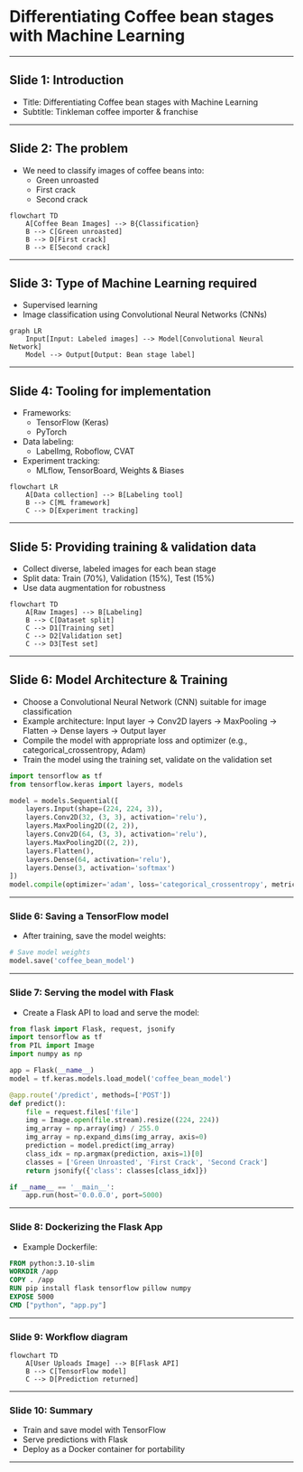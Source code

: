 # Differentiating Coffee bean stages with Machine Learning

---
## Slide 1: Introduction
- Title: Differentiating Coffee bean stages with Machine Learning
- Subtitle: Tinkleman coffee importer & franchise

<!-- Speaker notes: 
Why: Start by welcoming the audience and introducing the topic. Explain that coffee beans go through different stages during roasting, and identifying these stages is important for making good coffee. Many companies do this by hand, but it can be slow and inconsistent. Machine learning is a way for computers to learn from examples and help automate this process, making it faster and more reliable.
How: Tell the audience that you will show how machine learning can be used to look at pictures of coffee beans and decide what stage they are in. Mention that this can help the company make better coffee and save time. Let them know you will explain each step, even if they have never worked with machine learning before.
Extra: We use machine learning because it can look at lots of pictures very quickly and doesn't get tired or distracted like people do. For example, if you had to sort hundreds of photos of beans, you might make mistakes after a while, but a computer can keep going and be consistent every time. This helps make sure every cup of coffee tastes the way it should.
-->

---
## Slide 2: The problem
- We need to classify images of coffee beans into:
  - Green unroasted
  - First crack
  - Second crack

```mermaid
flowchart TD
    A[Coffee Bean Images] --> B{Classification}
    B --> C[Green unroasted]
    B --> D[First crack]
    B --> E[Second crack]
```

<!-- Speaker notes: 
Why: Explain that the main challenge is to look at a photo of coffee beans and figure out which stage they are in. Each stage changes the flavor and quality of the coffee. Doing this by eye can be hard, especially when you have a lot of beans to check.
How: Show the diagram and point out that we want to sort beans into three groups: green (not roasted), first crack (partially roasted), and second crack (more roasted). Explain that the differences can be subtle, so we need a smart system to help.
Extra: We use images because it's much easier and faster to take a photo than to check each bean by hand. For example, imagine a conveyor belt with beans passing by—a camera can snap pictures and the computer can sort them instantly. This saves time and helps avoid mistakes that can happen if someone is tired or in a hurry.
-->

---
## Slide 3: Type of Machine Learning required
- Supervised learning
- Image classification using Convolutional Neural Networks (CNNs)

```mermaid
graph LR
    Input[Input: Labeled images] --> Model[Convolutional Neural Network]
    Model --> Output[Output: Bean stage label]
```

<!-- Speaker notes: 
Why: Introduce the idea of machine learning. Supervised learning means we show the computer lots of examples where we already know the answer, so it can learn to recognize patterns.
How: Explain that we use a special kind of computer program called a Convolutional Neural Network (CNN) that is very good at looking at pictures. We give it many images of beans, each labeled with the correct stage, and it learns to tell them apart. The diagram shows how labeled images go in, and the model learns to give the right label as output.
Extra: We use supervised learning because it's like teaching a child with flashcards—"this is green, this is first crack, this is second crack." The CNN is chosen because it's like giving the computer special glasses that help it see shapes and colors in pictures. For example, if you show it enough photos of green beans, it learns what makes them different from roasted ones.
-->

---
## Slide 4: Tooling for implementation
- Frameworks:
  - TensorFlow (Keras)
  - PyTorch
- Data labeling:
  - LabelImg, Roboflow, CVAT
- Experiment tracking:
  - MLflow, TensorBoard, Weights & Biases

```mermaid
flowchart LR
    A[Data collection] --> B[Labeling tool]
    B --> C[ML framework]
    C --> D[Experiment tracking]
```

<!-- Speaker notes: 
Why: Using the right tools makes the process easier and more organized. Each tool has a specific job in the machine learning workflow.
How: Explain that we first collect images of beans. Then, we use labeling tools to mark which stage each bean is in—this is like putting a sticker on each photo saying "green" or "first crack." Next, we use frameworks like TensorFlow or PyTorch to build and train our model. Finally, experiment tracking tools help us keep notes on what we tried and how well it worked, so we can improve over time.
Extra: We pick TensorFlow or PyTorch because they are like toolkits with lots of ready-made parts for building models, so we don't have to start from scratch. LabelImg, Roboflow, and CVAT are like digital highlighters for marking what's in each photo. MLflow, TensorBoard, and Weights & Biases are like science notebooks—they help us remember what settings we used and which ones worked best. For example, if we try two different models, these tools help us see which one was more accurate.
-->

---
## Slide 5: Providing training & validation data
- Collect diverse, labeled images for each bean stage
- Split data: Train (70%), Validation (15%), Test (15%)
- Use data augmentation for robustness

```mermaid
flowchart TD
    A[Raw Images] --> B[Labeling]
    B --> C[Dataset split]
    C --> D1[Training set]
    C --> D2[Validation set]
    C --> D3[Test set]
```

<!-- Speaker notes: 
Why: The computer needs to see lots of different examples to learn well. If we only show it one kind of bean or lighting, it won't work in real life. Splitting the data helps us check if the computer is really learning or just memorizing.
How: Collect as many photos as possible, showing beans in different lighting, angles, and backgrounds. Label each photo with the correct stage. Split the photos into three groups: one for teaching the computer (training), one for checking its progress as it learns (validation), and one for testing it at the end (test). Data augmentation means making small changes to the photos—like flipping or brightening them—so the computer learns to handle variety.
Extra: We split the data so the computer doesn't just "cheat" by memorizing the answers. For example, if you only ever see one kind of green bean, you might think all green beans look the same, but in real life, they can look different. Data augmentation is like showing the computer the same bean but with sunglasses, a hat, or in a different room—so it learns to recognize beans no matter what.
-->

---
## Slide 6: Model Architecture & Training
- Choose a Convolutional Neural Network (CNN) suitable for image classification
- Example architecture: Input layer → Conv2D layers → MaxPooling → Flatten → Dense layers → Output layer
- Compile the model with appropriate loss and optimizer (e.g., categorical_crossentropy, Adam)
- Train the model using the training set, validate on the validation set

```python
import tensorflow as tf
from tensorflow.keras import layers, models

model = models.Sequential([
    layers.Input(shape=(224, 224, 3)),
    layers.Conv2D(32, (3, 3), activation='relu'),
    layers.MaxPooling2D((2, 2)),
    layers.Conv2D(64, (3, 3), activation='relu'),
    layers.MaxPooling2D((2, 2)),
    layers.Flatten(),
    layers.Dense(64, activation='relu'),
    layers.Dense(3, activation='softmax')
])
model.compile(optimizer='adam', loss='categorical_crossentropy', metrics=['accuracy'])
```

<!-- Speaker notes: 
Why: The structure of the model decides what it can learn. Training and validation help us make sure it learns the right things and doesn't just memorize the examples.
How: Explain that the model is like a series of filters that look for patterns in the images—edges, colors, shapes. The Conv2D layers are like looking for small details, MaxPooling picks out the most important parts, Flatten turns everything into a list, and Dense layers make the final decision. We use special settings (loss and optimizer) to help the computer learn. We train the model by showing it the training images and checking how well it does on the validation images, adjusting as needed.
Extra: We use a CNN because it's like giving the computer a magnifying glass to spot tiny differences in pictures. For example, the Conv2D layer is like looking for lines or spots, MaxPooling is like zooming out to see the big picture, and Dense layers are like making the final guess. We use 'adam' as the optimizer because it's good at helping the computer learn quickly, and 'categorical_crossentropy' because we have more than two categories (green, first crack, second crack). Training and validation are like practicing for a test and then checking your answers with a friend before the real exam.
-->

---
### Slide 6: Saving a TensorFlow model
- After training, save the model weights:

```python
# Save model weights
model.save('coffee_bean_model')
```

<!-- Speaker notes: 
Why: Once the computer has learned, we want to save its knowledge so we can use it later without retraining.
How: Use the save function to store the model in a file. This file keeps all the information the computer learned, so we can load it up and use it to make predictions on new images, even on a different computer.
Extra: Saving the model is like saving your progress in a video game. You don't want to start over every time! For example, after training, we save the model so we can use it in a café or on another computer without having to teach it all over again.
-->

---
### Slide 7: Serving the model with Flask
- Create a Flask API to load and serve the model:

```python
from flask import Flask, request, jsonify
import tensorflow as tf
from PIL import Image
import numpy as np

app = Flask(__name__)
model = tf.keras.models.load_model('coffee_bean_model')

@app.route('/predict', methods=['POST'])
def predict():
    file = request.files['file']
    img = Image.open(file.stream).resize((224, 224))
    img_array = np.array(img) / 255.0
    img_array = np.expand_dims(img_array, axis=0)
    prediction = model.predict(img_array)
    class_idx = np.argmax(prediction, axis=1)[0]
    classes = ['Green Unroasted', 'First Crack', 'Second Crack']
    return jsonify({'class': classes[class_idx]})

if __name__ == '__main__':
    app.run(host='0.0.0.0', port=5000)
```

<!-- Speaker notes: 
Why: We want to make it easy for anyone to use the model, even if they don't know how it works. A web API lets other programs send a photo and get a prediction back.
How: Flask is a simple tool for making web apps. We write a small program that loads the saved model, waits for someone to send a photo, prepares the photo so the model can understand it, asks the model for a prediction, and sends the answer back. This way, anyone can use the model by sending a photo to the web address.
Extra: We use Flask because it's like building a small post office for our model—people can send in a photo (like mailing a letter), and the model sends back the answer (like getting a reply). For example, a café owner could use their phone to take a picture of beans, send it to the app, and get an instant answer about the roasting stage.
-->

---
### Slide 8: Dockerizing the Flask App
- Example Dockerfile:

```dockerfile
FROM python:3.10-slim
WORKDIR /app
COPY . /app
RUN pip install flask tensorflow pillow numpy
EXPOSE 5000
CMD ["python", "app.py"]
```

<!-- Speaker notes: 
Why: Computers can be set up in many different ways, which can cause problems when moving programs from one place to another. Docker makes sure everything needed to run the app is included, so it works the same everywhere.
How: The Dockerfile is like a recipe. It tells the computer to start with a basic version of Python, add our code, install the tools we need, and open the right door (port) so people can use the app. We can then send this package to any computer or cloud service, and it will run just like on our own machine.
Extra: We use Docker because it's like putting our app in a lunchbox—everything it needs is packed inside, so it doesn't matter where you take it, it will always work. For example, if you want to run the app on your laptop or in the cloud, Docker makes sure it works the same way every time, with no missing pieces.
-->

---
### Slide 9: Workflow diagram

```mermaid
flowchart TD
    A[User Uploads Image] --> B[Flask API]
    B --> C[TensorFlow model]
    C --> D[Prediction returned]
```

<!-- Speaker notes: 
Why: Seeing the whole process in one picture helps everyone understand how the parts fit together.
How: Walk through the diagram step by step: a user takes a photo and uploads it, the Flask API receives it, the model looks at the photo and decides the stage, and the answer is sent back. This shows how everything connects, from the user to the final prediction.
Extra: The workflow is like an assembly line: the user is the person putting something on the belt (the photo), the Flask API is the worker who hands it to the expert (the model), and the expert gives the answer back. For example, a barista could snap a photo, send it to the app, and get a quick answer about the beans—all in a few seconds.
-->

---
### Slide 10: Summary
- Train and save model with TensorFlow
- Serve predictions with Flask
- Deploy as a Docker container for portability

<!-- Speaker notes: 
Why: It's important to review what we've learned and see the big picture.
How: Go over the main steps: collecting and labeling data, building and training the model, saving it, making it available through a web API, and packaging it with Docker. Emphasize that this approach can be used for many other problems where we want computers to recognize things in images. Encourage questions and curiosity.
Extra: We use this workflow because it makes the whole process simple and repeatable. For example, you could use the same steps to teach a computer to recognize ripe fruit, sort recycling, or spot defects in products. The tools and steps we chose help make sure anyone can use the system, anywhere, without needing to be a machine learning expert.
-->

---
